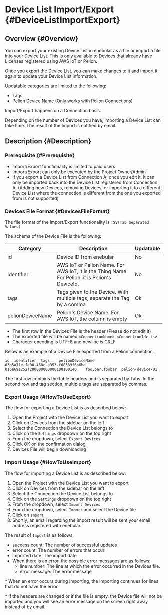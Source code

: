 # Device List Import/Export {#DeviceListImportExport}

## Overview {#Overview}

You can export your existing Device List in enebular as a file or import a file into your Device List.
This is only available to Devices that already have Licenses registered using AWS IoT or Pelion.

Once you export the Device List, you can make changes to it and import it again to update your Device List information.

Updatable categories are limited to the following:

- Tags
- Pelion Device Name (Only works with Pelion Connections)

Import/Export happens on a Connection basis.

Depending on the number of Devices you have, importing a Device List can take time. The result of the Import is notified by email.

## Description {#Description}

### Prerequisite {#Prerequisite}

- Import/Export functionality is limited to paid users
- Import/Export can only be executed by the Project Owner/Admin
- If you export a Device List from Connection A; once you edit it, it can only be imported back into the Device List registered from Connection A. (Adding new Devices, removing Devices, or importing it to a different Device List where the connection is different from the one you exported from is not supported)

### Devices File Format {#DevicesFileFormat}

The file format of the Import/Export functionality is `TSV(Tab Separated Values)`

The schema of the Device File is the following:

| Category         | Description                                                                                     | Updatable |
| ---------------- | ----------------------------------------------------------------------------------------------- | --------- |
| id               | Device ID from enebular                                                                         | No        |
| identifier       | AWS IoT or Pelion Name. For AWS IoT, it is the Thing Name. For Pelion, it is Pelion's DeviceId. | No        |
| tags             | Tags given to the Device. With multiple tags, separate the Tag by a comma                       | Ok        |
| pelionDeviceName | Pelion's Device Name. For AWS IoT, the column is empty                                          | Ok        |

- The first row in the Devices File is the header (Please do not edit it)
- The exported file will be named `<ConnectionName>_<ConnectionId>.tsv`
- Character encoding is UTF-8 and newline is CRLF

Below is an example of a Device File exported from a Pelion connection.

```
id	identifier	tags	pelionDeviceName
03b5a71e-fe00-468c-a353-f68389f6b6ba	016a691252f2000000000001001001e6	foo,bar,foobar	pelion-device-01
```

The first row contains the table headers and is separated by Tabs.
In the second row and tag section, multiple tags are separated by commas.

### Export Usage {#HowToUseExport}

The flow for exporting a Device List is as described below:

1. Open the Project with the Device List you want to export
1. Click on Devices from the sidebar on the left
1. Select the Connection the Device List belongs to
1. Click on the `Settings` dropdown on the top right
1. From the dropdown, select `Export Devices`
1. Click OK on the confirmation dialog
1. Devices File will begin downloading

### Import Usage {#HowToUseImport}

The flow for importing a Device List is as described below:

1. Open the Project with the Device List you want to export
1. Click on Devices from the sidebar on the left
1. Select the Connection the Device List belongs to
1. Click on the `Settings` dropdown on the top right
1. From the dropdown, select `Import Devices`
1. From the dropdown, select `Import` and select the Device file
1. Click on `Import`
1. Shortly, an email regarding the import result will be sent your email address registered with enebular.

The result of `Import` is as follows.

- success count: The number of successful updates
- error count: The number of errors that occur
- imported date: The import date
- When there is an error, the possible error messages are as follows:
  - line number: The line at which the error occurred in the Devices file.
  - error message: The error message

\* When an error occurs during Importing, the Importing continues for lines that do not have the error.

\* If the headers are changed or if the file is empty, the Device file will not be imported and you will see an error message on the screen right away instead of by email.
